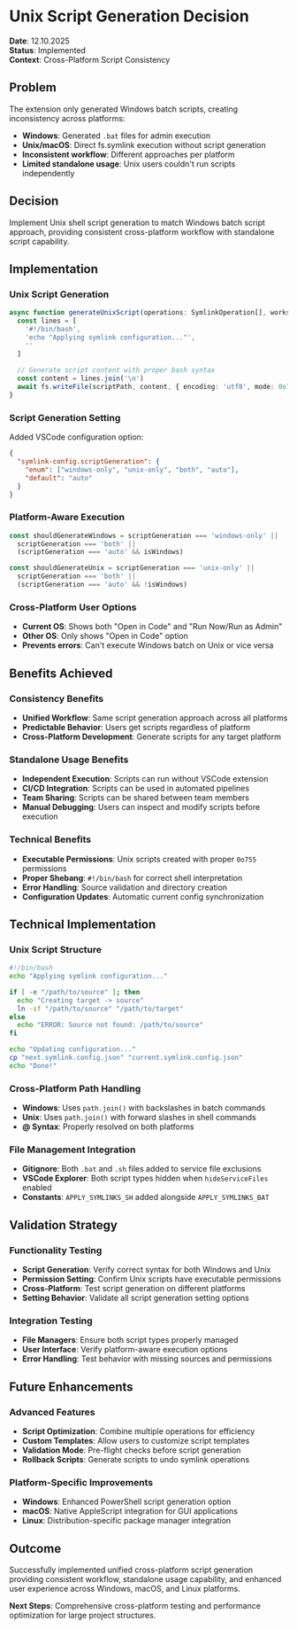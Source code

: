 # Unix Script Generation Decision

**Date**: 12.10.2025  
**Status**: Implemented  
**Context**: Cross-Platform Script Consistency

## Problem

The extension only generated Windows batch scripts, creating inconsistency across platforms:

- **Windows**: Generated `.bat` files for admin execution
- **Unix/macOS**: Direct fs.symlink execution without script generation
- **Inconsistent workflow**: Different approaches per platform
- **Limited standalone usage**: Unix users couldn't run scripts independently

## Decision

Implement Unix shell script generation to match Windows batch script approach, providing consistent cross-platform workflow with standalone script capability.

## Implementation

### Unix Script Generation

```typescript
async function generateUnixScript(operations: SymlinkOperation[], workspaceRoot: string) {
  const lines = [
    '#!/bin/bash',
    'echo "Applying symlink configuration..."',
    ''
  ]
  
  // Generate script content with proper bash syntax
  const content = lines.join('\n')
  await fs.writeFile(scriptPath, content, { encoding: 'utf8', mode: 0o755 })
}
```

### Script Generation Setting

Added VSCode configuration option:
```json
{
  "symlink-config.scriptGeneration": {
    "enum": ["windows-only", "unix-only", "both", "auto"],
    "default": "auto"
  }
}
```

### Platform-Aware Execution

```typescript
const shouldGenerateWindows = scriptGeneration === 'windows-only' || 
  scriptGeneration === 'both' || 
  (scriptGeneration === 'auto' && isWindows)

const shouldGenerateUnix = scriptGeneration === 'unix-only' || 
  scriptGeneration === 'both' || 
  (scriptGeneration === 'auto' && !isWindows)
```

### Cross-Platform User Options

- **Current OS**: Shows both "Open in Code" and "Run Now/Run as Admin"
- **Other OS**: Only shows "Open in Code" option
- **Prevents errors**: Can't execute Windows batch on Unix or vice versa

## Benefits Achieved

### Consistency Benefits

- **Unified Workflow**: Same script generation approach across all platforms
- **Predictable Behavior**: Users get scripts regardless of platform
- **Cross-Platform Development**: Generate scripts for any target platform

### Standalone Usage Benefits

- **Independent Execution**: Scripts can run without VSCode extension
- **CI/CD Integration**: Scripts can be used in automated pipelines
- **Team Sharing**: Scripts can be shared between team members
- **Manual Debugging**: Users can inspect and modify scripts before execution

### Technical Benefits

- **Executable Permissions**: Unix scripts created with proper `0o755` permissions
- **Proper Shebang**: `#!/bin/bash` for correct shell interpretation
- **Error Handling**: Source validation and directory creation
- **Configuration Updates**: Automatic current config synchronization

## Technical Implementation

### Unix Script Structure

```bash
#!/bin/bash
echo "Applying symlink configuration..."

if [ -e "/path/to/source" ]; then
  echo "Creating target -> source"
  ln -sf "/path/to/source" "/path/to/target"
else
  echo "ERROR: Source not found: /path/to/source"
fi

echo "Updating configuration..."
cp "next.symlink.config.json" "current.symlink.config.json"
echo "Done!"
```

### Cross-Platform Path Handling

- **Windows**: Uses `path.join()` with backslashes in batch commands
- **Unix**: Uses `path.join()` with forward slashes in shell commands
- **@ Syntax**: Properly resolved on both platforms

### File Management Integration

- **Gitignore**: Both `.bat` and `.sh` files added to service file exclusions
- **VSCode Explorer**: Both script types hidden when `hideServiceFiles` enabled
- **Constants**: `APPLY_SYMLINKS_SH` added alongside `APPLY_SYMLINKS_BAT`

## Validation Strategy

### Functionality Testing

- **Script Generation**: Verify correct syntax for both Windows and Unix
- **Permission Setting**: Confirm Unix scripts have executable permissions
- **Cross-Platform**: Test script generation on different platforms
- **Setting Behavior**: Validate all script generation setting options

### Integration Testing

- **File Managers**: Ensure both script types properly managed
- **User Interface**: Verify platform-aware execution options
- **Error Handling**: Test behavior with missing sources and permissions

## Future Enhancements

### Advanced Features

- **Script Optimization**: Combine multiple operations for efficiency
- **Custom Templates**: Allow users to customize script templates
- **Validation Mode**: Pre-flight checks before script generation
- **Rollback Scripts**: Generate scripts to undo symlink operations

### Platform-Specific Improvements

- **Windows**: Enhanced PowerShell script generation option
- **macOS**: Native AppleScript integration for GUI applications
- **Linux**: Distribution-specific package manager integration

## Outcome

Successfully implemented unified cross-platform script generation providing consistent workflow, standalone usage capability, and enhanced user experience across Windows, macOS, and Linux platforms.

**Next Steps**: Comprehensive cross-platform testing and performance optimization for large project structures.
